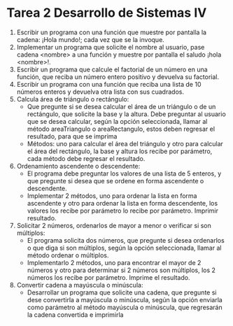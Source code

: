 # Tarea 2 Desarrollo de Sistemas IV

1. Escribir un programa con una función que muestre por pantalla la cadena: ¡Hola mundo!; cada vez que se la invoque.
2. Implementar un programa que solicite el nombre al usuario, pase cadena \<nombre> a una función y muestre por pantalla el saludo ¡hola \<nombre>!.
3. Escribir un programa que calcule el factorial de un número en una función, que reciba un número entero positivo y devuelva su factorial.
4. Escribir un programa con una función que reciba una lista de 10 números enteros y devuelva otra lista con sus cuadrados.
5. Calcula área de triángulo o rectángulo:
   - Que pregunte si se desea calcular el área de un triángulo o de un rectángulo, que solicite la base y la altura. Debe preguntar al usuario que se desea calcular, según la opción seleccionada, llamar al método areaTriangulo o areaRectangulo, estos deben regresar el resultado, para que se imprima
   - Métodos: uno para calcular el área del triángulo y otro para calcular el área del rectángulo, la base y altura los recibe por parámetro, cada método debe regresar el resultado.
6. Ordenamiento ascendente o descendente:
   - El programa debe preguntar los valores de una lista de 5 enteros, y que pregunte si desea que se ordene en forma ascendente o descendente.
   - Implementar 2 métodos, uno para ordenar la lista en forma ascendente y otro para ordenar la lista en forma descendente, los valores los recibe por parámetro lo recibe por parámetro. Imprimir resultado.
7. Solicitar 2 números, ordenarlos de mayor a menor o verificar si son múltiplos:
   - El programa solicita dos números, que pregunte si desea ordenarlos o que diga si son múltiplos, según la opción seleccionada, llamar al método ordenar o múltiplos.
   - Implementarlo 2 métodos, uno para encontrar el mayor de 2 números y otro para determinar si 2 números son múltiplos, los 2 números los recibe por parámetro. Imprime el resultado.
8. Convertir cadena a mayúscula o minúscula:
   - Desarrollar un programa que solicite una cadena, que pregunte si dese convertirla a mayúscula o minúscula, según la opción enviarla como parámetro al método mayúscula o minúscula, que regresarán la cadena convertida e imprimirla

